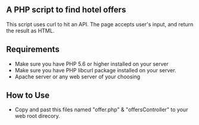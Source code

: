 A PHP script to find hotel offers
------------
This script uses curl to hit an API.
The page accepts user's input, and return the result as HTML.


Requirements 
--------------
* Make sure you have PHP 5.6 or higher installed on your server
* Make sure you have PHP libcurl package installed on your server.
* Apache server or any web server of your choosing

How to Use
----------
* Copy and past this files named "offer.php" & "offersController" to your web root direcory.

